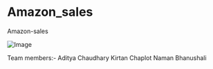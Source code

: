 # Amazon_sales
Amazon-sales

![Image](https://github.com/user-attachments/assets/9ae37f5e-999f-4eb6-b563-932dd02952ec)

Team members:- Aditya Chaudhary
Kirtan Chaplot
Naman Bhanushali

